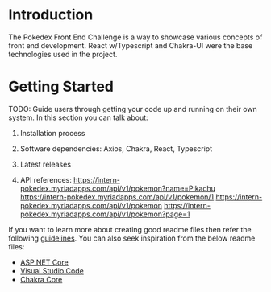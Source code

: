 # Introduction 
The Pokedex Front End Challenge is a way to showcase various concepts of front end development. React w/Typescript and Chakra-UI were the base technologies used in the project.

# Getting Started
TODO: Guide users through getting your code up and running on their own system. In this section you can talk about:
1.	Installation process
2.	Software dependencies: 
Axios, Chakra, React, Typescript

3.	Latest releases
4.	API references: 
https://intern-pokedex.myriadapps.com/api/v1/pokemon?name=Pikachu https://intern-pokedex.myriadapps.com/api/v1/pokemon/1 https://intern-pokedex.myriadapps.com/api/v1/pokemon https://intern-pokedex.myriadapps.com/api/v1/pokemon?page=1

If you want to learn more about creating good readme files then refer the following [guidelines](https://docs.microsoft.com/en-us/azure/devops/repos/git/create-a-readme?view=azure-devops). You can also seek inspiration from the below readme files:
- [ASP.NET Core](https://github.com/aspnet/Home)
- [Visual Studio Code](https://github.com/Microsoft/vscode)
- [Chakra Core](https://github.com/Microsoft/ChakraCore)